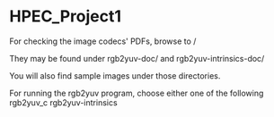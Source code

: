 # HPEC_Project1

For checking the image codecs' PDFs, browse to /

They may be found under rgb2yuv-doc/ and rgb2yuv-intrinsics-doc/

You will also find sample images under those directories.

For running the rgb2yuv program, choose either one of the following
    rgb2yuv_c
    rgb2yuv-intrinsics
